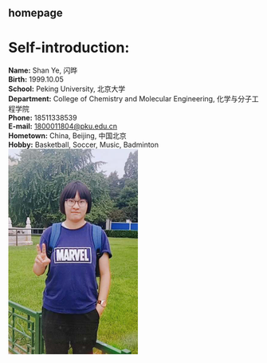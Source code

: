 ## homepage
# Self-introduction:
**Name:** Shan Ye, 闪晔 \
**Birth:** 1999.10.05 \
**School:** Peking University, 北京大学 \
**Department:** College of Chemistry and Molecular Engineering, 化学与分子工程学院 \
**Phone:** 18511338539 \
**E-mail:** 1800011804@pku.edu.cn \
**Hometown:** China, Beijing, 中国北京 \
**Hobby:** Basketball, Soccer, Music, Badminton \
![image](https://github.com/shan0v0/homepage/blob/master/images/02T%40G%6060SRXV%5D5A22%40Z58K9.png)
